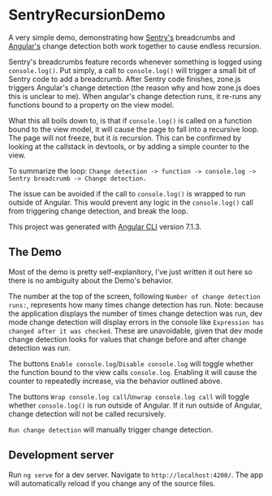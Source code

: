 # SentryRecursionDemo

A very simple demo, demonstrating how [Sentry's](https://github.com/getsentry/sentry-javascript) breadcrumbs and [Angular's](https://github.com/angular/angular) change detection both work together to cause endless recursion. 

Sentry's breadcrumbs feature records whenever something is logged using `console.log()`. Put simply, a call to `console.log()` will trigger a small bit of Sentry code to add a breadcrumb. After Sentry code finishes, zone.js triggers Angular's change detection (the reason why and how zone.js does this is unclear to me). When angular's change detection runs, it re-runs any functions bound to a property on the view model.

What this all boils down to, is that if `console.log()` is called on a function bound to the view model, it will cause the page to fall into a recursive loop. The page will not freeze, but it _is_ recursion. This can be confirmed by looking at the callstack in devtools, or by adding a simple counter to the view.

To summarize the loop:
`Change detection -> function -> console.log -> Sentry breadcrumb -> Change detection.`

The issue can be avoided if the call to `console.log()` is wrapped to run outside of Angular. This would prevent any logic in the `console.log()` call from triggering change detection, and break the loop.

This project was generated with [Angular CLI](https://github.com/angular/angular-cli) version 7.1.3.

## The Demo

Most of the demo is pretty self-explanitory, I've just written it out here so there is no ambiguity about the Demo's behavior.

The number at the top of the screen, following `Number of change detection runs:`, represents how many times change detection has run. Note: because the application displays the number of times change detection was run, dev mode change detection will display errors in the console like `Expression has changed after it was checked`. These are unavoidable, given that dev mode change detection looks for values that change before and after change detection was run.

The buttons `Enable console.log`/`Disable console.log` will toggle whether the function bound to the view calls `console.log`. Enabling it will cause the counter to repeatedly increase, via the behavior outlined above.

The buttons `Wrap console.log call`/`Unwrap console.log call` will toggle whether `console.log()` is run outside of Angular. If it run outside of Angular, change detection will not be called recursively.

`Run change detection` will manually trigger change detection.

## Development server

Run `ng serve` for a dev server. Navigate to `http://localhost:4200/`. The app will automatically reload if you change any of the source files.

